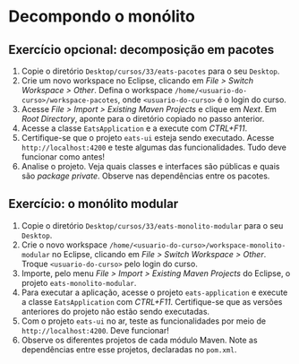 # Decompondo o monólito

## Exercício opcional: decomposição em pacotes

1. Copie o diretório `Desktop/cursos/33/eats-pacotes` para o seu `Desktop`.
2. Crie um novo workspace no Eclipse, clicando em _File > Switch Workspace > Other_. Defina o workspace `/home/<usuario-do-curso>/workspace-pacotes`, onde `<usuario-do-curso>` é o login do curso.
3. Acesse _File > Import > Existing Maven Projects_ e clique em _Next_. Em _Root Directory_, aponte para o diretório copiado no passo anterior.
4. Acesse a classe `EatsApplication` e a execute com _CTRL+F11_.
5. Certifique-se que o projeto `eats-ui` esteja sendo executado. Acesse `http://localhost:4200` e teste algumas das funcionalidades. Tudo deve funcionar como antes!
6. Analise o projeto. Veja quais classes e interfaces são públicas e quais são _package private_. Observe nas dependências entre os pacotes.

## Exercício: o monólito modular

1. Copie o diretório `Desktop/cursos/33/eats-monolito-modular` para o seu `Desktop`.
2. Crie o novo workspace `/home/<usuario-do-curso>/workspace-monolito-modular` no Eclipse, clicando em _File > Switch Workspace > Other_. Troque `<usuario-do-curso>` pelo login do curso.
3. Importe, pelo menu  _File > Import > Existing Maven Projects_ do Eclipse, o projeto `eats-monolito-modular`.
4. Para executar a aplicação, acesse o projeto `eats-application` e execute a classe `EatsApplication` com _CTRL+F11_. Certifique-se que as versões anteriores do projeto não estão sendo executadas.
5. Com o projeto `eats-ui` no ar, teste as funcionalidades por meio de `http://localhost:4200`. Deve funcionar!
6. Observe os diferentes projetos de cada módulo Maven. Note as dependências entre esse projetos, declaradas no `pom.xml`.
